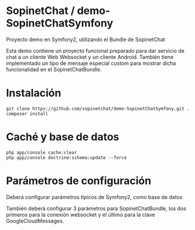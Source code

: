 SopinetChat / demo-SopinetChatSymfony
=====================================

Proyecto demo en Symfony2, utilizando el Bundle de SopinetChat

Esta demo contiene un proyecto funcional preparado para dar servicio de chat a un cliente Web Websocket y un cliente Android.
También tiene implementado un tipo de mensaje especial custom para mostrar dicha funcionalidad en el SopinetChatBundle.

# Instalación

```
git clone https://github.com/sopinetchat/demo-SopinetChatSymfony.git .
composer install
```

# Caché y base de datos

```
php app/console cache:clear
php app/console doctrine:schema:update --force
```

# Parámetros de configuración

Deberá configurar parámetros típicos de Symfony2, como base de datos

También deberá configurar 3 parámetros para SopinetChatBundle, los dos primeros para la conexión websocket y el último para la clave GoogleCloudMessages.
